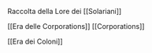 Raccolta della Lore dei [[Solariani]]

[[Era delle Corporations]]
[[Corporations]]


[[Era dei Coloni]]
